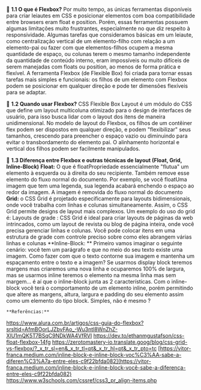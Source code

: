 🔹 **1.1 O que é Flexbox?**
    Por muito tempo, as únicas  ferramentas disponíveis para criar leiautes em CSS e posicionar  elementos com boa compatibilidade entre browsers eram float e position.  Porém, essas ferramentas possuem algumas limitações muito frustrantes,  especialmente no que diz respeito à responsividade. Algumas tarefas que  consideramos básicas em um leiaute, como centralização vertical de um  elemento-filho com relação a um elemento-pai ou fazer com que  elementos-filhos ocupem a mesma quantidade de espaço, ou colunas terem o mesmo tamanho independente da quantidade de conteúdo interno, eram  impossíveis ou muito difíceis de serem manejadas com floats ou position, ao menos de forma prática e flexível. A ferramenta Flexbox (de Flexible Box) foi criada para tornar essas tarefas mais simples e funcionais: os filhos de um elemento com Flexbox podem se posicionar em qualquer  direção e pode ter dimensões flexíveis para se adaptar.

🔹 **1.2 Quando usar Flexbox?**
    CSS Flexible Box Layout é um módulo do CSS que define um layout  multicoluna otimizado para o design de interfaces de usuário, para isso  busca lidar com o layout dos itens de maneira unidimensional. No modelo  de layout do Flexbox, os filhos de um contêiner flex podem ser dispostos em qualquer direção, e podem "flexibilizar" seus tamanhos, crescendo  para preencher o espaço vazio ou diminuindo para evitar o  transbordamento do elemento pai. O alinhamento horizontal e vertical dos filhos podem ser facilmente manipulados.

🔹 **1.3 Diferença entre Flexbox e outras técnicas de layout (Float, Grid, Inline-Block)**
    **Float:**
O que é floatPropriedade essencialmente "flutua" um elemento à esquerda ou à direita do seu recipiente.
Também remove esse elemento do fluxo normal do documento. Por exemplo, se você floatUma imagem que tem uma legenda, sua legenda acabará enchendo o  espaço ao redor da imagem. A imagem é removida do fluxo normal do  documento
    **Grid:** 
o CSS Grid é projetado especificamente para  layouts bidimensionais, onde você trabalha com linhas e colunas  simultaneamente. Assim, o CSS Grid permite designs de layout mais  complexos.
Um exemplo do uso do grid é:
Layouts de grade : CSS  Grid é ideal para criar layouts de páginas da web intrincados, como um  layout de revista ou blog de página inteira, onde você precisa gerenciar linhas e colunas. Você pode colocar itens em uma estrutura de grade com controle preciso sobre como eles abrangem várias linhas e colunas
    **Inline-Block: **
Primeiro vamos imaginar o seguinte cenário: você tem um parágrafo e que no meio  do seu texto existe uma imagem. Como fazer com que o texto contorne sua  imagem e mantenha um espaçamento entre o texto e a imagem? Se usarmos  display block teremos margens mas criaremos uma nova linha e ocuparemos  100% de largura, mas se usarmos inline teremos o elemento na mesma linha mas sem margem… é aí que o inline-block junta as 2 características.
Com o inline-block você terá o comportamento de um elemento inline, porém  permitindo que altere as margens, altura, largura e padding do seu  elemento assim como um elemento do tipo block. Simples, não é mesmo ?


	**Referências:**
https://www.alura.com.br/artigos/css-guia-do-flexbox?srsltid=AfmBOorLJZbvFAo_-Wu3ntl8WnZhZ-XlU1mQK5T7BSqC9NDkWA4VfRVI
https://dev.to/ethanmgustafson/css-float-flexbox-14fg
https://zerotomastery-io.translate.goog/blog/css-grid-vs-flexbox/?_x_tr_sl=en&_x_tr_tl=pt&_x_tr_hl=pt&_x_tr_pto=tc
[https://vitor-franca.medium.com/inline-block-e-inline-block-voc%C3%AA-sabe-a-diferen%C3%A7a-entre-eles-c9f22bfda082](https://vitor-franca.medium.com/inline-block-e-inline-block-você-sabe-a-diferença-entre-eles-c9f22bfda082)
https://www.w3schools.com/cssref/css3_pr_align-items.php
